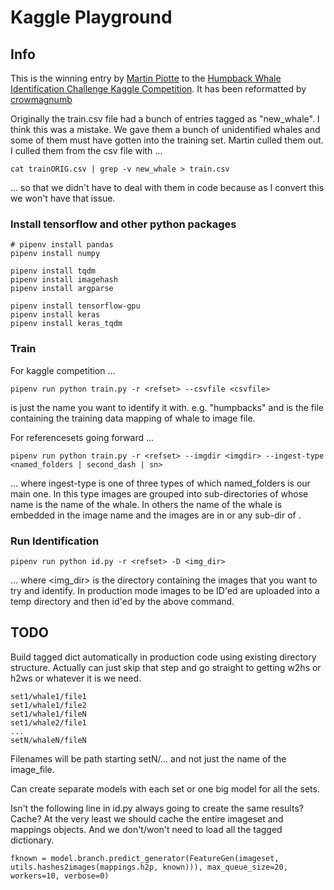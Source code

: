 # Kaggle Playground

## Info

This is the winning entry by [Martin Piotte](https://www.kaggle.com/martinpiotte) to the [Humpback Whale Identification Challenge Kaggle Competition](https://www.kaggle.com/c/whale-categorization-playground/data). It has been reformatted by [crowmagnumb](https://github.com/crowmagnumb)

Originally the train.csv file had a bunch of entries tagged as "new_whale". I think this was a mistake. We gave them a bunch of unidentified whales and some of them must have gotten into the training set. Martin culled them out. I culled them from the csv file with ...

    cat trainORIG.csv | grep -v new_whale > train.csv

... so that we didn't have to deal with them in code because as I convert this we won't have that issue.

### Install tensorflow and other python packages

    # pipenv install pandas
    pipenv install numpy

    pipenv install tqdm
    pipenv install imagehash
    pipenv install argparse

    pipenv install tensorflow-gpu
    pipenv install keras
    pipenv install keras_tqdm

### Train

For kaggle competition ...

    pipenv run python train.py -r <refset> --csvfile <csvfile>

<refset> is just the name you want to identify it with. e.g. "humpbacks" and <csvfile> is the file containing the training data mapping of whale to image file.

For referencesets going forward ...

    pipenv run python train.py -r <refset> --imgdir <imgdir> --ingest-type <named_folders | second_dash | sn>

... where ingest-type is one of three types of which named_folders is our main one. In this type images are grouped into sub-directories of <imgdir> whose name is the name of the whale. In others the name of the whale is embedded in the image name and the images are in <imgdir> or any sub-dir of <imgdir>.

### Run Identification

    pipenv run python id.py -r <refset> -D <img_dir>

... where <img_dir> is the directory containing the images that you want to try and identify. In production mode images to be ID'ed are uploaded into a temp directory and then id'ed by the above command.

## TODO

Build tagged dict automatically in production code using existing directory structure. Actually can just skip that step and go straight to getting w2hs or h2ws or whatever it is we need.

    set1/whale1/file1
    set1/whale1/file2
    set1/whale1/fileN
    set1/whale2/file1
    ...
    setN/whaleN/fileN

Filenames will be path starting setN/... and not just the name of the image_file.

Can create separate models with each set or one big model for all the sets.

Isn't the following line in id.py always going to create the same results? Cache?
At the very least we should cache the entire imageset and mappings objects. And we don't/won't need to load all the tagged dictionary.

    fknown = model.branch.predict_generator(FeatureGen(imageset, utils.hashes2images(mappings.h2p, known))), max_queue_size=20, workers=10, verbose=0)
